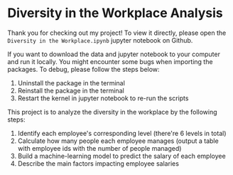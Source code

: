 # Diversity in the Workplace Analysis

Thank you for checking out my project! To view it directly, please open the `Diversity in the Workplace.ipynb` jupyter notebook on Github.

If you want to download the data and jupyter notebook to your computer and run it locally. You might encounter some bugs when importing the packages. 
To debug, please follow the steps below:
1. Uninstall the package in the terminal
2. Reinstall the package in the terminal
3. Restart the kernel in jupyter notebook to re-run the scripts

This project is to analyze the diversity in the workplace by the following steps:
1. Identify each employee's corresponding level (there're 6 levels in total)
2. Calculate how many people each employee manages (output a table with employee ids with the number of people managed)
3. Build a machine-learning model to predict the salary of each employee
4. Describe the main factors impacting employee salaries
